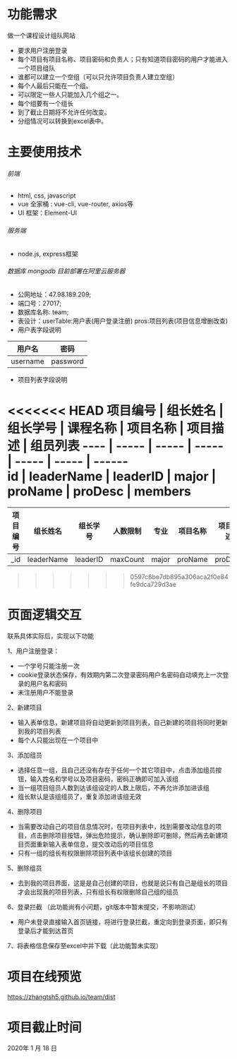 # 功能需求
做一个课程设计组队网站
- 要求用户注册登录
- 每个项目有项目名称、项目密码和负责人；只有知道项目密码的用户才能进入一个项目组队
- 谁都可以建立一个空组（可以只允许项目负责人建立空组）
- 每个人最后只能在一个组。
- 可以限定一些人只能加入几个组之一。
- 每个组要有一个组长
- 到了截止日期将不允许任何改变。
- 分组情况可以转换到excel表中。
# 主要使用技术
###### 前端

 - html, css, javascript
 - vue 全家桶 : vue-cli, vue-router, axios等
 - UI 框架：Element-UI
 

###### 服务端 
- node.js, express框架

###### 数据库 mongodb 目前部署在阿里云服务器
- 公网地址：47.98.189.209; 
- 端口号：27017;
- 数据库名称: team;
- 表设计：userTable:用户表(用户登录注册)  pros:项目列表(项目信息增删改查)
- 用户表字段说明

用户名 | 密码
 ---- | ------  
 username | password 
 
- 项目列表字段说明


<<<<<<< HEAD
项目编号 | 组长姓名  | 组长学号  | 课程名称  | 项目名称 | 项目描述 | 组员列表
 ---- | ----- | ----- | ----- | ----- | ----- | ------  
 id | leaderName  | leaderID | major | proName | proDesc | members 
=======
项目编号 | 组长姓名  | 组长学号  | 人数限制  | 专业  | 项目名称 | 项目描述 | 组员列表
 ---- | ----- | ----- | ----- | ----- | ----- | ----- | ------  
 _id | leaderName  | leaderID | maxCount | major | proName | proDesc | members 
>>>>>>> 0597c8be7db895a306aca2f0e84fe9dca729d3ae



# 页面逻辑交互
联系具体实际后，实现以下功能

1、用户注册登录：
 - 一个学号只能注册一次
 - cookie登录状态保存，有效期内第二次登录密码用户名密码自动填充上一次登录的用户名和密码
 - 未注册用户不能登录
 
2、新建项目
 - 输入表单信息，新建项目将自动更新到项目列表，自己新建的项目将同时更新到我的项目列表
 - 每个人只能出现在一个项目中
 
3、添加组员
 - 选择任意一组，且自己还没有存在于任何一个其它项目中，点击添加组员按钮，输入姓名和学号以及项目密码，密码正确即可加入该组
 - 当一组项目组员人数到达该组设定的人数上限后，不再允许添加进该组
 - 组长默认是该组组员了，重复添加进该组无效
 
4、删除项目
 - 当需要改动自己的项目信息情况时，在项目列表中，找到需要改动信息的项目，点击删除项目按钮，弹出危险提示，确认删除即可删除，然后再去新建项目页面重新输入表单信息，提交改动后的项目信息
 - 只有一组的组长有权限删除项目列表中该组长创建的项目
 
5、删除组员
 - 去到我的项目界面，这是是自己创建的项目，也就是说只有自己是组长的项目才会出现我的项目列表，只有组长有权限删除自己组的组员
 
6、登录拦截 （此功能尚有小问题，git版本中暂未提交，不影响测试）
 - 用户未登录直接输入首页链接，将进行登录拦截，重定向到登录页面，即只有登录后才能到达首页
 
7、将表格信息保存至excel中并下载（此功能暂未实现）


# 项目在线预览
https://zhangtsh5.github.io/team/dist

# 项目截止时间
2020年 1 月 18 日

